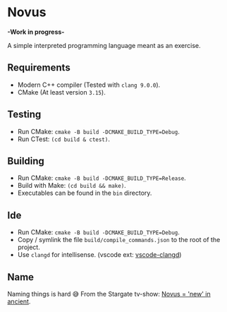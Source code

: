 # Novus

**-Work in progress-**

A simple interpreted programming language meant as an exercise.

## Requirements

* Modern C++ compiler (Tested with `clang 9.0.0`).
* CMake (At least version `3.15`).

## Testing

* Run CMake: `cmake -B build -DCMAKE_BUILD_TYPE=Debug`.
* Run CTest: `(cd build & ctest)`.

## Building

* Run CMake: `cmake -B build -DCMAKE_BUILD_TYPE=Release`.
* Build with Make: `(cd build && make)`.
* Executables can be found in the `bin` directory.

## Ide

* Run CMake: `cmake -B build -DCMAKE_BUILD_TYPE=Debug`.
* Copy / symlink the file `build/compile_commands.json` to the root of the project.
* Use `clangd` for intellisense. (vscode ext: [vscode-clangd](https://marketplace.visualstudio.com/items?itemName=llvm-vs-code-extensions.vscode-clangd))

## Name

Naming things is hard 😅 From the Stargate tv-show: [Novus = 'new' in ancient](https://stargate.fandom.com/wiki/Novus).
